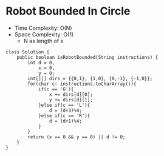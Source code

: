 # Robot Bounded In Circle

- Time Complexity: O(N)
- Space Complexity: O(1)
  - N as length of s

```
class Solution {
    public boolean isRobotBounded(String instructions) {
        int d = 0,
            x = 0,
            y = 0;
        int[][] dirs = {{0,1}, {1,0}, {0,-1}, {-1,0}};
        for(char c: instructions.toCharArray()){
            if(c == 'G'){
                x += dirs[d][0];
                y += dirs[d][1];
            }else if(c == 'L'){
                d = (d+3)%4;
            }else if(c == 'R'){
                d = (d+1)%4;
            }
        }
        return (x == 0 && y == 0) || d != 0;
    }
}
```
